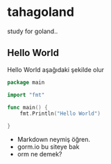 # tahagoland
study for goland..




## Hello World 


Hello World aşağıdaki şekilde olur 

``` GO
package main

import "fmt"

func main() {
	fmt.Println("Hello World")

}

```
* Markdown neymiş öğren.
* gorm.io bu siteye bak 
* orm ne demek?

